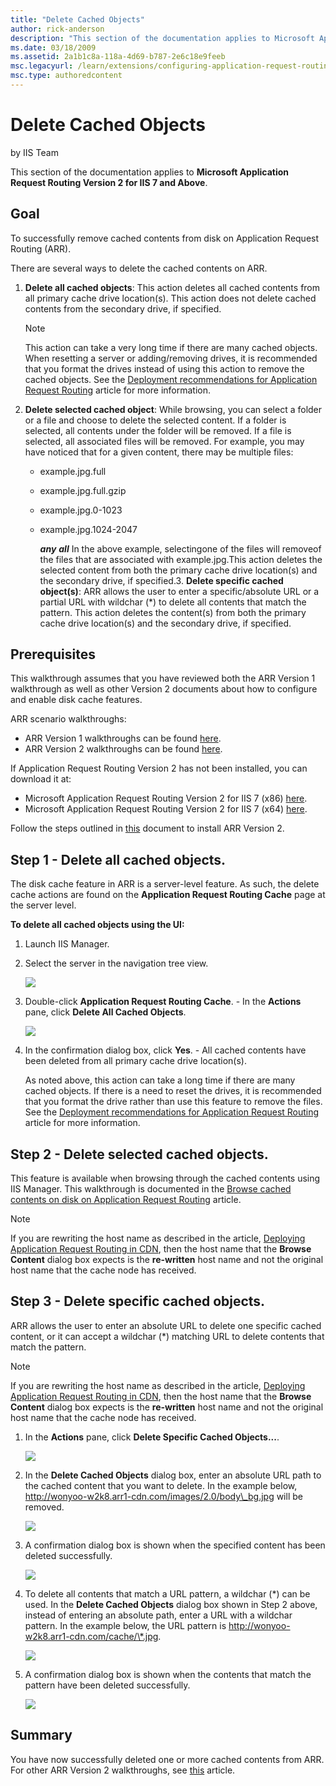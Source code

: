 ```yaml
---
title: "Delete Cached Objects"
author: rick-anderson
description: "This section of the documentation applies to Microsoft Application Request Routing Version 2 for IIS 7 and Above. Goal To successfully remove cached content..."
ms.date: 03/18/2009
ms.assetid: 2a1b1c8a-118a-4d69-b787-2e6c18e9feeb
msc.legacyurl: /learn/extensions/configuring-application-request-routing-arr/delete-cached-objects
msc.type: authoredcontent
---
```

Delete Cached Objects
====================
by IIS Team

This section of the documentation applies to **Microsoft Application Request Routing Version 2 for IIS 7 and Above**.

## Goal

To successfully remove cached contents from disk on Application Request Routing (ARR).

There are several ways to delete the cached contents on ARR.

1. **Delete all cached objects**: This action deletes all cached contents from all primary cache drive location(s). This action does not delete cached contents from the secondary drive, if specified. 

    > [!NOTE]
    > This action can take a very long time if there are many cached objects. When resetting a server or adding/removing drives, it is recommended that you format the drives instead of using this action to remove the cached objects. See the [Deployment recommendations for Application Request Routing](../installing-application-request-routing-arr/deployment-recommendations-for-application-request-routing.md) article for more information.
2. **Delete selected cached object**: While browsing, you can select a folder or a file and choose to delete the selected content. If a folder is selected, all contents under the folder will be removed. If a file is selected, all associated files will be removed. For example, you may have noticed that for a given content, there may be multiple files:

   - example.jpg.full
   - example.jpg.full.gzip
   - example.jpg.0-1023
   - example.jpg.1024-2047

     ***any*** ***all***
     In the above example, selectingone of the files will removeof the files that are associated with example.jpg.This action deletes the selected content from both the primary cache drive location(s) and the secondary drive, if specified.3. **Delete specific cached object(s)**: ARR allows the user to enter a specific/absolute URL or a partial URL with wildchar (\*) to delete all contents that match the pattern. This action deletes the content(s) from both the primary cache drive location(s) and the secondary drive, if specified.

## Prerequisites

This walkthrough assumes that you have reviewed both the ARR Version 1 walkthrough as well as other Version 2 documents about how to configure and enable disk cache features.

ARR scenario walkthroughs:

- ARR Version 1 walkthroughs can be found [here](../planning-for-arr/using-the-application-request-routing-module.md).
- ARR Version 2 walkthroughs can be found [here](../planning-for-arr/application-request-routing-version-2-overview.md).

If Application Request Routing Version 2 has not been installed, you can download it at:

- Microsoft Application Request Routing Version 2 for IIS 7 (x86) [here](https://download.microsoft.com/download/4/D/F/4DFDA851-515F-474E-BA7A-5802B3C95101/ARRv2_setup_x86.EXE).
- Microsoft Application Request Routing Version 2 for IIS 7 (x64) [here](https://download.microsoft.com/download/3/4/1/3415F3F9-5698-44FE-A072-D4AF09728390/ARRv2_setup_x64.EXE).

Follow the steps outlined in [this](../installing-application-request-routing-arr/install-application-request-routing-version-2.md) document to install ARR Version 2.

## Step 1 - Delete all cached objects.

The disk cache feature in ARR is a server-level feature. As such, the delete cache actions are found on the **Application Request Routing Cache** page at the server level.

**To delete all cached objects using the UI:** 

1. Launch IIS Manager.
2. Select the server in the navigation tree view.

    ![](delete-cached-objects/_static/image1.jpg)
3. Double-click **Application Request Routing Cache**. - In the **Actions** pane, click **Delete All Cached Objects**. 

    ![](delete-cached-objects/_static/image2.jpg)
4. In the confirmation dialog box, click **Yes**. - All cached contents have been deleted from all primary cache drive location(s). 

     As noted above, this action can take a long time if there are many cached objects. If there is a need to reset the drives, it is recommended that you format the drive rather than use this feature to remove the files. See the [Deployment recommendations for Application Request Routing](../installing-application-request-routing-arr/deployment-recommendations-for-application-request-routing.md) article for more information.

## Step 2 - Delete selected cached objects.

This feature is available when browsing through the cached contents using IIS Manager. This walkthrough is documented in the [Browse cached contents on disk on Application Request Routing](browse-cached-contents-on-disk-on-application-request-routing.md) article.

> [!NOTE]
> If you are rewriting the host name as described in the article, [Deploying Application Request Routing in CDN](../installing-application-request-routing-arr/deploying-application-request-routing-in-cdn.md), then the host name that the **Browse Content** dialog box expects is the **re-written** host name and not the original host name that the cache node has received.

## Step 3 - Delete specific cached objects.

ARR allows the user to enter an absolute URL to delete one specific cached content, or it can accept a wildchar (\*) matching URL to delete contents that match the pattern.

> [!NOTE]
> If you are rewriting the host name as described in the article, [Deploying Application Request Routing in CDN](../installing-application-request-routing-arr/deploying-application-request-routing-in-cdn.md), then the host name that the **Browse Content** dialog box expects is the **re-written** host name and not the original host name that the cache node has received.

1. In the **Actions** pane, click **Delete Specific Cached Objects...**.

    ![](delete-cached-objects/_static/image3.jpg)
2. In the **Delete Cached Objects** dialog box, enter an absolute URL path to the cached content that you want to delete. In the example below, http://wonyoo-w2k8.arr1-cdn.com/images/2.0/body\_bg.jpg will be removed.

    ![](delete-cached-objects/_static/image4.jpg)
3. A confirmation dialog box is shown when the specified content has been deleted successfully.

    [![](delete-cached-objects/_static/image6.jpg)](delete-cached-objects/_static/image5.jpg)
4. To delete all contents that match a URL pattern, a wildchar (\*) can be used. In the **Delete Cached Objects** dialog box shown in Step 2 above, instead of entering an absolute path, enter a URL with a wildchar pattern. In the example below, the URL pattern is http://wonyoo-w2k8.arr1-cdn.com/cache/\*.jpg.

    [![](delete-cached-objects/_static/image8.jpg)](delete-cached-objects/_static/image7.jpg)
5. A confirmation dialog box is shown when the contents that match the pattern have been deleted successfully. 

    [![](delete-cached-objects/_static/image10.jpg)](delete-cached-objects/_static/image9.jpg)

## Summary

You have now successfully deleted one or more cached contents from ARR. For other ARR Version 2 walkthroughs, see [this](../planning-for-arr/application-request-routing-version-2-overview.md) article.